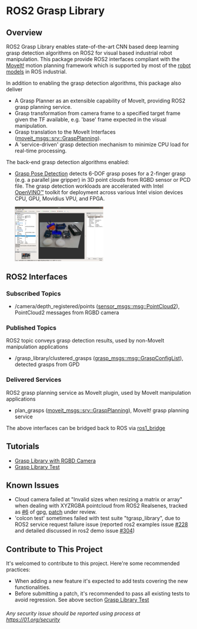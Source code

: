 # ROS2 Grasp Library

## Overview
ROS2 Grasp Library enables state-of-the-art CNN based deep learning grasp detection algorithms on ROS2 for visual based industrial robot manipulation. This package provide ROS2 interfaces compliant with the [MoveIt!](http://moveit.ros.org/) motion planning framework which is supported by most of the [robot models](https://moveit.ros.org/robots) in ROS industrial.

In addition to enabling the grasp detection algorithms, this package also deliver
* A Grasp Planner as an extensible capability of MoveIt, providing ROS2 grasp planning service.
* Grasp transformation from camera frame to a specified target frame given the TF available, e.g. 'base' frame expected in the visual manipulation.
* Grasp translation to the MoveIt Interfaces ([moveit_msgs::srv::GraspPlanning](http://docs.ros.org/api/moveit_msgs/html/srv/GraspPlanning.html)).
* A 'service-driven' grasp detection mechanism to minimize CPU load for real-time processing.

The back-end grasp detection algorithms enabled:
- [Grasp Pose Detection](https://github.com/atenpas/gpd) detects 6-DOF grasp poses for a 2-finger grasp (e.g. a parallel jaw gripper) in 3D point clouds from RGBD sensor or PCD file. The grasp detection workloads are accelerated with Intel [OpenVINO™](https://software.intel.com/en-us/openvino-toolkit) toolkit for deployment across various Intel vision devices CPU, GPU, Movidius VPU, and FPGA.

  <img src="docs/img/ros2_grasp_library.png" width = 50% height = 50% alt="ROS2 Grasp Library" align=center />

## ROS2 Interfaces
### Subscribed Topics
  * /camera/depth_registered/points ([sensor_msgs::msg::PointCloud2](https://github.com/ros2/common_interfaces/blob/master/sensor_msgs/msg/PointCloud2.msg)), PointCloud2 messages from RGBD camera

### Published Topics
ROS2 topic conveys grasp detection results, used by non-MoveIt manipulation applications
  * /grasp_library/clustered_grasps ([grasp_msgs::msg::GraspConfigList](https://github.com/intel/ros2_grasp_library/blob/master/grasp_msgs/msg/GraspConfigList.msg)), detected grasps from GPD

### Delivered Services
ROS2 grasp planning service as MoveIt plugin, used by MoveIt manipulation applications
  * plan_grasps ([moveit_msgs::srv::GraspPlanning](http://docs.ros.org/api/moveit_msgs/html/srv/GraspPlanning.html)), MoveIt! grasp planning service

The above interfaces can be bridged back to ROS via [ros1_bridge](https://github.com/ros2/ros1_bridge/blob/master/README.md)

## Tutorials
* [Grasp Library with RGBD Camera](docs/tutorials_1_grasp_library_with_camera.md)
* [Grasp Library Test](docs/tutorials_2_grasp_library_test.md)

## Known Issues
  * Cloud camera failed at "Invalid sizes when resizing a matrix or array" when dealing with XYZRGBA pointcloud from ROS2 Realsenes, tracked as [#6](https://github.com/atenpas/gpg/issues/6) of gpg, [patch](https://github.com/atenpas/gpg/pull/7) under review.
  * 'colcon test' sometimes failed with test suite "tgrasp_library", due to ROS2 service request failure issue (reported ros2 examples issue [#228](https://github.com/ros2/examples/issues/228) and detailed discussed in ros2 demo issue [#304](https://github.com/ros2/demos/issues/304))

## Contribute to This Project
  It's welcomed to contribute to this project. Here're some recommended practices:
  * When adding a new feature it's expected to add tests covering the new functionalities.
  * Before submitting a patch, it's recommended to pass all existing tests to avoid regression. See above section [Grasp Library Test](docs/tutorials_2_grasp_library_test.md)

###### *Any security issue should be reported using process at https://01.org/security*
